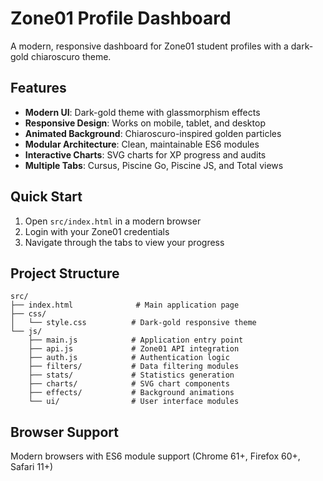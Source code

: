 # Zone01 Profile Dashboard

A modern, responsive dashboard for Zone01 student profiles with a dark-gold chiaroscuro theme.

## Features

- **Modern UI**: Dark-gold theme with glassmorphism effects
- **Responsive Design**: Works on mobile, tablet, and desktop
- **Animated Background**: Chiaroscuro-inspired golden particles
- **Modular Architecture**: Clean, maintainable ES6 modules
- **Interactive Charts**: SVG charts for XP progress and audits
- **Multiple Tabs**: Cursus, Piscine Go, Piscine JS, and Total views

## Quick Start

1. Open `src/index.html` in a modern browser
2. Login with your Zone01 credentials
3. Navigate through the tabs to view your progress

## Project Structure

```
src/
├── index.html              # Main application page
├── css/
│   └── style.css          # Dark-gold responsive theme
└── js/
    ├── main.js            # Application entry point
    ├── api.js             # Zone01 API integration
    ├── auth.js            # Authentication logic
    ├── filters/           # Data filtering modules
    ├── stats/             # Statistics generation
    ├── charts/            # SVG chart components
    ├── effects/           # Background animations
    └── ui/                # User interface modules
```

## Browser Support

Modern browsers with ES6 module support (Chrome 61+, Firefox 60+, Safari 11+)
